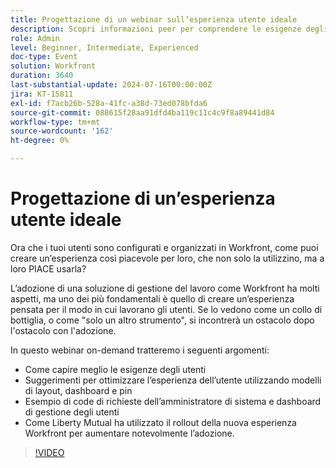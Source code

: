 ```yaml
---
title: Progettazione di un webinar sull’esperienza utente ideale
description: Scopri informazioni peer per comprendere le esigenze degli utenti, ottimizzare le esperienze con modelli e dashboard, gestire le richieste e imparare dal successo di Workfront di Liberty Mutual.
role: Admin
level: Beginner, Intermediate, Experienced
doc-type: Event
solution: Workfront
duration: 3640
last-substantial-update: 2024-07-16T00:00:00Z
jira: KT-15811
exl-id: f7acb26b-528a-41fc-a38d-73ed078bfda6
source-git-commit: 088615f28aa91dfd4ba119c11c4c9f8a89441d84
workflow-type: tm+mt
source-wordcount: '162'
ht-degree: 0%

---
```


# Progettazione di un’esperienza utente ideale

Ora che i tuoi utenti sono configurati e organizzati in Workfront, come puoi creare un’esperienza così piacevole per loro, che non solo la utilizzino, ma a loro PIACE usarla?

L’adozione di una soluzione di gestione del lavoro come Workfront ha molti aspetti, ma uno dei più fondamentali è quello di creare un’esperienza pensata per il modo in cui lavorano gli utenti. Se lo vedono come un collo di bottiglia, o come &quot;solo un altro strumento&quot;, si incontrerà un ostacolo dopo l&#39;ostacolo con l&#39;adozione.

In questo webinar on-demand tratteremo i seguenti argomenti:

* Come capire meglio le esigenze degli utenti
* Suggerimenti per ottimizzare l’esperienza dell’utente utilizzando modelli di layout, dashboard e pin
* Esempio di code di richieste dell’amministratore di sistema e dashboard di gestione degli utenti
* Come Liberty Mutual ha utilizzato il rollout della nuova esperienza Workfront per aumentare notevolmente l’adozione.

>[!VIDEO](https://video.tv.adobe.com/v/3431005/?learn=on)
